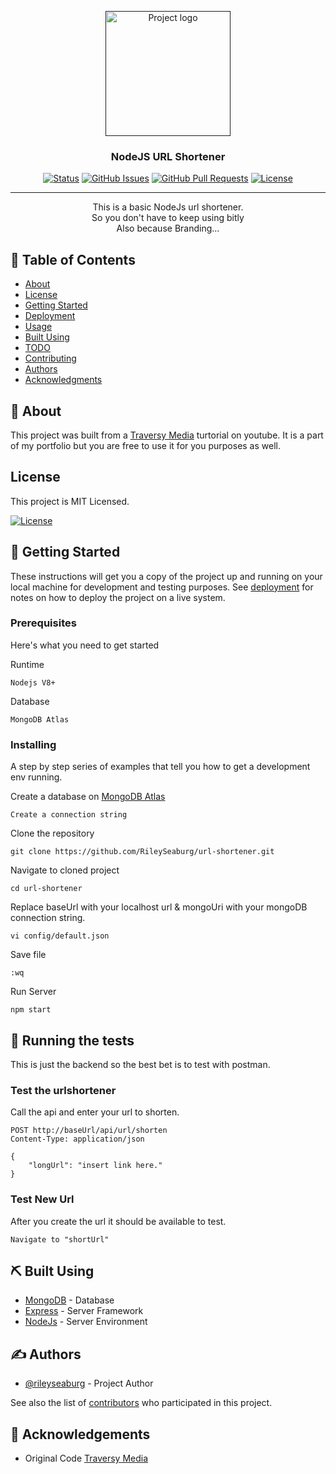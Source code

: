 <!-- @format -->

<p align="center">
  <a href="" rel="noopener">

<img width=200px height=200px src="https://i.imgur.com/oREkHSw.jpg" alt="Project logo">

</a>

</p>

<h3 align="center">NodeJS URL Shortener</h3>

<div align="center">

[![Status](https://img.shields.io/badge/status-active-success.svg)]()
[![GitHub Issues](https://img.shields.io/github/issues/RileySeaburg/url-shortener.svg)](https://github.com/RileySeaburg/url-shortener/issues)
[![GitHub Pull Requests](https://img.shields.io/github/issues-pr/RileySeaburg/url-shortener.svg)](https://github.com/RileySeaburg/url-shortener/pulls)
[![License](https://img.shields.io/badge/license-MIT-blue.svg)](/LICENSE)

</div>

---

<p align="center">This is a basic NodeJs url shortener.
    <br> 
    So you don't have to keep using bitly
    <br>
    Also because Branding...
</p>

## 📝 Table of Contents

- [About](#about)
- [License](#license)
- [Getting Started](#getting_started)
- [Deployment](#deployment)
- [Usage](#usage)
- [Built Using](#built_using)
- [TODO](../TODO.md)
- [Contributing](../CONTRIBUTING.md)
- [Authors](#authors)
- [Acknowledgments](#acknowledgement)

## 🧐 About <a name = "about"></a>

This project was built from a [Traversy Media](https://www.youtube.com/watch?v=Z57566JBaZQ) turtorial on youtube. It is a part of my portfolio but you are free to use it for you purposes as well.

## License <a name ="License"></a>

This project is MIT Licensed.

<p align="center" >

[![License](https://img.shields.io/badge/license-MIT-blue.svg)](/LICENSE)

</p>

## 🏁 Getting Started <a name = "getting_started"></a>

These instructions will get you a copy of the project up and running on your local machine for development and testing purposes. See [deployment](#deployment) for notes on how to deploy the project on a live system.

### Prerequisites

Here's what you need to get started

Runtime

```
Nodejs V8+
```

Database

```
MongoDB Atlas
```

### Installing

A step by step series of examples that tell you how to get a development env running.

Create a database on [MongoDB Atlas](mongodb.com)

```
Create a connection string
```

Clone the repository

```
git clone https://github.com/RileySeaburg/url-shortener.git
```

Navigate to cloned project

```
cd url-shortener
```

Replace baseUrl with your localhost url & mongoUri with your mongoDB connection string.

```
vi config/default.json
```

Save file

```
:wq
```

Run Server

```
npm start
```

## 🔧 Running the tests <a name = "tests"></a>

This is just the backend so the best bet is to test with postman.

### Test the urlshortener

Call the api and enter your url to shorten.

```
POST http://baseUrl/api/url/shorten
Content-Type: application/json

{
    "longUrl": "insert link here."
}
```

### Test New Url

After you create the url it should be available to test.

```
Navigate to "shortUrl"
```

## ⛏️ Built Using <a name = "built_using"></a>

- [MongoDB](https://www.mongodb.com/) - Database
- [Express](https://expressjs.com/) - Server Framework
- [NodeJs](https://nodejs.org/en/) - Server Environment

## ✍️ Authors <a name = "authors"></a>

- [@rileyseaburg](https://github.com/rileyseaburg) - Project Author

See also the list of [contributors](https://github.com/RileySeaburg/url-shortener/contributors) who participated in this project.

## 🎉 Acknowledgements <a name = "acknowledgement"></a>

- Original Code [Traversy Media](https://github.com/bradtraversy)
